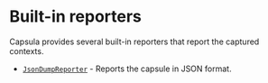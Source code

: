 # Built-in reporters

Capsula provides several built-in reporters that report the captured contexts.

- [`JsonDumpReporter`](json_dump.md) - Reports the capsule in JSON format.
